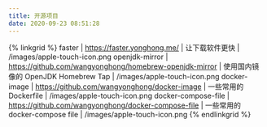 ```yaml
---
title: 开源项目
date: 2020-09-23 08:51:28
---
```


{% linkgrid %}
faster | https://faster.yonghong.me/ | 让下载软件更快 | /images/apple-touch-icon.png
openjdk-mirror | https://github.com/wangyonghong/homebrew-openjdk-mirror | 使用国内镜像的 OpenJDK Homebrew Tap | /images/apple-touch-icon.png
docker-image | https://github.com/wangyonghong/docker-image | 一些常用的 Dockerfile | /images/apple-touch-icon.png
docker-compose-file | https://github.com/wangyonghong/docker-compose-file | 一些常用的 docker-compose file | /images/apple-touch-icon.png
{% endlinkgrid %}

